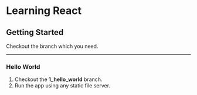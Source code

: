 # Learning React

## Getting Started

Checkout the branch which you need.

***********

### Hello World

1. Checkout the **1_hello_world** branch.
2. Run the app using any static file server.